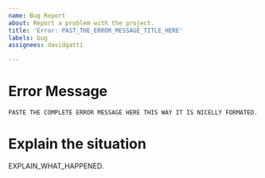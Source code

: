 ```yaml
---
name: Bug Report
about: Report a problem with the project.
title: 'Error: PAST_THE_ERROR_MESSAGE_TITLE_HERE'
labels: bug
assignees: davidgatti

---
```


# Error Message

```
PASTE THE COMPLETE ERROR MESSAGE HERE THIS WAY IT IS NICELLY FORMATED.
```

# Explain the situation

EXPLAIN_WHAT_HAPPENED.

